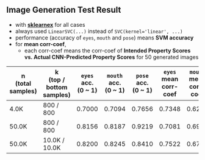 ## Image Generation Test Result

* with **[sklearnex](https://medium.com/intel-analytics-software/from-hours-to-minutes-600x-faster-svm-647f904c31ae)** for all cases
* always used ```LinearSVC(...)``` instead of ```SVC(kernel='linear', ...)```
* performance (accuracy of ```eyes```, ```mouth``` and ```pose```) means **SVM accuracy**
* for **mean corr-coef**,
  * each corr-coef means the corr-coef of **Intended Property Scores vs. Actual CNN-Predicted Property Scores** for 50 generated images

| n<br>(total samples) | k<br>(top / bottom samples) | ```eyes``` acc.<br>(0 ~ 1) | ```mouth``` acc.<br>(0 ~ 1) | ```pose``` acc.<br>(0 ~ 1) | ```eyes``` mean corr-coef | ```mouth``` mean corr-coef | ```pose``` mean corr-coef |
|----------------------|-----------------------------|----------------------------|-----------------------------|----------------------------|---------------------------|----------------------------|---------------------------|
| 4.0K                 | 800 / 800                   | 0.7000                     | 0.7094                      | 0.7656                     | 0.7348                    | 0.6267                     | 0.5610                    |
| 50.0K                | 800 / 800                   | 0.8156                     | 0.8187                      | 0.9219                     | 0.7081                    | 0.6971                     | 0.5206                    |
| 50.0K                | 10.0K / 10.0K               | 0.8200                     | 0.8245                      | 0.8410                     | 0.7522                    | 0.6705                     | 0.5206                    |